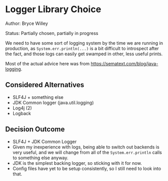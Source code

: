 # Logger Library Choice

Author: Bryce Willey

Status: Partially chosen, partially in progress

We need to have some sort of logging system by the time we are running in production, as
`System.err.println(...)` is a bit difficult to introspect after the fact, and those logs
can easily get swamped in other, less useful prints.

Most of the actual advice here was from https://sematext.com/blog/java-logging.

## Considered Alternatives

* SLF4J + something else
* JDK Common logger (java.util.logging)
* Log4j (2)
* Logback

## Decision Outcome

* SLF4J + JDK Common Logger
* Given my inexperience with logs, being able to switch out backends is very useful, and we
  will change from all of the `System.err.println` calls to something else anyway.
* JDK is the simplest backing logger, so sticking with it for now.
* Config files have yet to be setup consistently, so I still need to look into that.
